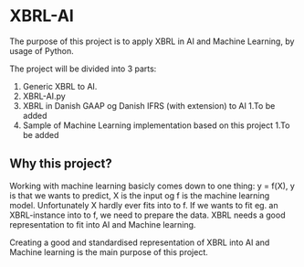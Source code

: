 # XBRL-AI

The purpose of this project is to apply XBRL in AI and Machine Learning, by usage of Python.

The project will be divided into 3 parts:
1. Generic XBRL to AI.
  1. XBRL-AI.py
1. XBRL in Danish GAAP og Danish IFRS (with extension) to AI
  1.To be added
1. Sample of Machine Learning implementation based on this project
  1.To be added

## Why this project?

Working with machine learning basicly comes down to one thing: y = f(X), y is that we wants to predict, X is the input og f is the machine learning model. Unfortunately X hardly ever fits into to f. If we wants to fit eg. an XBRL-instance into to f, we need to prepare the data. XBRL needs a good representation to fit into AI and Machine learning.

Creating a good and standardised representation of XBRL into AI and Machine learning is the main purpose of this project.
